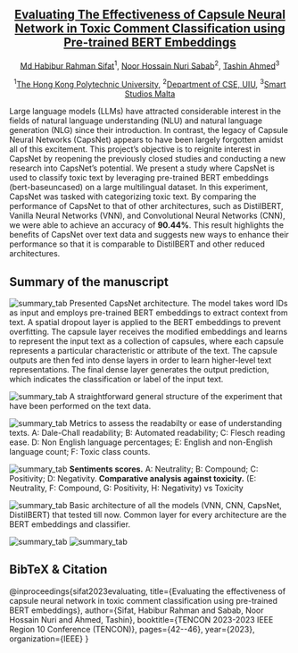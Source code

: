 <div align="center">

<h2><a href="[https://arxiv.org/abs/2303.11331](https://ieeexplore.ieee.org/abstract/document/10322429)">Evaluating The Effectiveness of Capsule Neural Network in Toxic Comment Classification using Pre-trained BERT Embeddings</a></h2>

[Md Habibur Rahman Sifat](https://github.com/habibsifat)<sup>1</sup>, [Noor Hossain Nuri Sabab](https://github.com/Quan-Sun)<sup>2</sup>, [Tashin Ahmed](https://tashinahmed.github.io/)<sup>3</sup>
 
<sup>1</sup>[The Hong Kong Polytechnic University](habib.sifat@connect.polyu.hk), <sup>2</sup>[Department of CSE, UIU](nsabab@aol.com), <sup>3</sup>[Smart Studios Malta](tashin@smartstudios.io)

</div>


Large language models (LLMs) have attracted considerable interest in the fields of natural language understanding (NLU) and natural language generation (NLG) since their introduction. In contrast, the legacy of Capsule Neural Networks (CapsNet) appears to have been largely forgotten amidst all of this excitement. This project’s objective is to reignite interest in CapsNet by reopening the previously closed studies and conducting a new research into CapsNet’s potential. We present a study where CapsNet is used to classify toxic text by leveraging pre-trained BERT embeddings (bert-baseuncased) on a large multilingual dataset. In this experiment, CapsNet was tasked with categorizing toxic text. By comparing the performance of CapsNet to that of other architectures, such as DistilBERT, Vanilla Neural Networks (VNN), and Convolutional Neural Networks (CNN), we were able to achieve an accuracy of **90.44%**. This result highlights the benefits of CapsNet over text data and suggests new ways to enhance their performance so that it is comparable to DistilBERT and other reduced architectures.


## Summary of the manuscript

![summary_tab](assets/HATE-capsnet.jpg)
Presented CapsNet architecture. The model takes word IDs as input and employs pre-trained BERT embeddings to extract context from text. A spatial dropout layer is applied to the BERT embeddings to prevent overfitting. The capsule layer receives the modified embeddings and learns to represent the input text as a collection of capsules, where each capsule represents a particular characteristic or attribute of the text. The capsule outputs are then fed into dense layers in order to learn higher-level text representations. The final dense layer generates the output prediction, which indicates the classification or label of the input text.

![summary_tab](assets/HATE-main.jpg)
A straightforward general structure of the experiment that have been performed on the text data.

![summary_tab](assets/HATE-EDA.jpg)
Metrics to assess the readabilty or ease of understanding texts. A: Dale-Chall readability; B: Automated readability; C: Flesch reading ease. D: Non English language percentages; E: English and non-English language count; F: Toxic class counts.

![summary_tab](assets/HATE-sentiment.jpg)
**Sentiments scores.** A: Neutrality; B: Compound; C: Positivity; D: Negativity. **Comparative analysis against toxicity.** (E: Neutrality, F: Compound, G: Positivity, H: Negativity) vs Toxicity

![summary_tab](assets/all-architecture.jpg)
Basic architecture of all the models (VNN, CNN, CapsNet, DistilBERT) that tested till now. Common layer for every architecture are the BERT embeddings and classifier.

![summary_tab](assets/table_1_2.png)
![summary_tab](assets/table_3.png)

<!-- ## Get Started
- [Pre-training](asuka)
- [Image Classification](asuka)
- [Object Detection & Instance Segmentation](det)
- [Semantic Segmentation](seg)
- [CLIP](../EVA-CLIP) -->


<!-- ## Best Practice
- If you would like to use / fine-tune EVA-02 in your project, please start with **a shorter schedule & smaller learning rate** (compared with the baseline setting) first.
- Using EVA-02 as a feature extractor: https://github.com/baaivision/EVA/issues/56. -->

## BibTeX & Citation
@inproceedings{sifat2023evaluating,
  title={Evaluating the effectiveness of capsule neural network in toxic comment classification using pre-trained BERT embeddings},
  author={Sifat, Habibur Rahman and Sabab, Noor Hossain Nuri and Ahmed, Tashin},
  booktitle={TENCON 2023-2023 IEEE Region 10 Conference (TENCON)},
  pages={42--46},
  year={2023},
  organization={IEEE}
}


<!-- ```
@article{EVA02,
  title={EVA-02: A Visual Representation for Neon Genesis},
  author={Fang, Yuxin and Sun, Quan and Wang, Xinggang and Huang, Tiejun and Wang, Xinlong and Cao, Yue},
  journal={arXiv preprint arXiv:2303.11331},
  year={2023}
}
``` -->

<!-- ## Acknowledgement
[EVA-01](https://github.com/baaivision/EVA/tree/master/EVA-01), [BEiT](https://github.com/microsoft/unilm/tree/master/beit), [BEiTv2](https://github.com/microsoft/unilm/tree/master/beit2), [CLIP](https://github.com/openai/CLIP), [MAE](https://github.com/facebookresearch/mae/), [timm](https://github.com/rwightman/pytorch-image-models), [DeepSpeed](https://github.com/microsoft/DeepSpeed), [Apex](https://github.com/NVIDIA/apex), [xFormer](https://github.com/facebookresearch/xformers), [detectron2](https://github.com/facebookresearch/detectron2), [mmcv](https://github.com/open-mmlab/mmcv), [mmdet](https://github.com/open-mmlab/mmdetection), [mmseg](https://github.com/open-mmlab/mmsegmentation), [ViT-Adapter](https://github.com/czczup/ViT-Adapter), [detrex](https://github.com/IDEA-Research/detrex), and [rotary-embedding-torch](https://github.com/lucidrains/rotary-embedding-torch). -->




<!-- ## Contact

- For help and issues associated with EVA-02, or reporting a bug, please open a [GitHub Issue with label EVA-02](https://github.com/baaivision/EVA/labels/EVA-02). 
Let's build a better & stronger EVA-02 together :)

- **We are hiring** at all levels at BAAI Vision Team, including full-time researchers, engineers and interns. 
If you are interested in working with us on **foundation model, self-supervised learning and multimodal learning**, please contact [Yue Cao](http://yue-cao.me/) (`caoyue@baai.ac.cn`) and [Xinlong Wang](https://www.xloong.wang/) (`wangxinlong@baai.ac.cn`). -->
